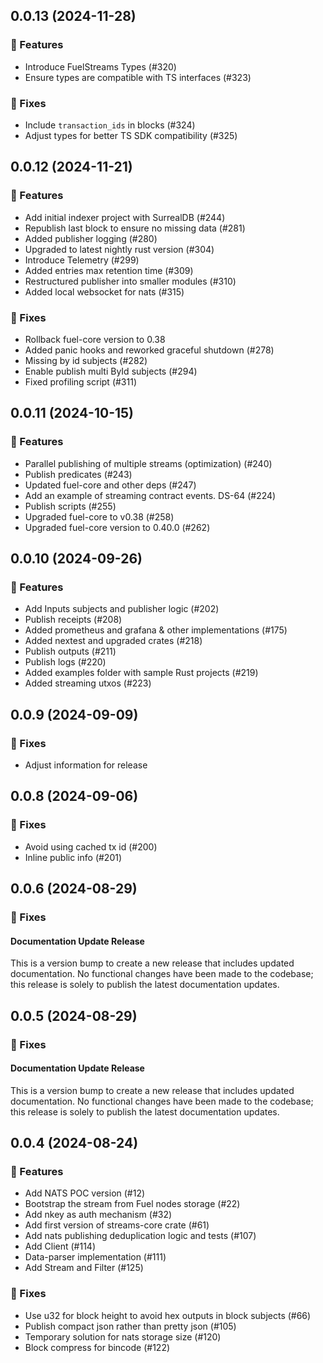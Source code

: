 ## 0.0.13 (2024-11-28)

### 🚀 Features

-   Introduce FuelStreams Types (#320)
-   Ensure types are compatible with TS interfaces (#323)

### 🐛 Fixes

-   Include `transaction_ids` in blocks (#324)
-   Adjust types for better TS SDK compatibility (#325)

## 0.0.12 (2024-11-21)

### 🚀 Features

-   Add initial indexer project with SurrealDB (#244)
-   Republish last block to ensure no missing data (#281)
-   Added publisher logging (#280)
-   Upgraded to latest nightly rust version (#304)
-   Introduce Telemetry (#299)
-   Added entries max retention time (#309)
-   Restructured publisher into smaller modules (#310)
-   Added local websocket for nats (#315)

### 🐛 Fixes

-   Rollback fuel-core version to 0.38
-   Added panic hooks and reworked graceful shutdown (#278)
-   Missing by id subjects (#282)
-   Enable publish multi ById subjects (#294)
-   Fixed profiling script (#311)

## 0.0.11 (2024-10-15)

### 🚀 Features

-   Parallel publishing of multiple streams (optimization) (#240)
-   Publish predicates (#243)
-   Updated fuel-core and other deps (#247)
-   Add an example of streaming contract events. DS-64 (#224)
-   Publish scripts (#255)
-   Upgraded fuel-core to v0.38 (#258)
-   Upgraded fuel-core version to 0.40.0 (#262)

## 0.0.10 (2024-09-26)

### 🚀 Features

-   Add Inputs subjects and publisher logic (#202)
-   Publish receipts (#208)
-   Added prometheus and grafana & other implementations (#175)
-   Added nextest and upgraded crates (#218)
-   Publish outputs (#211)
-   Publish logs (#220)
-   Added examples folder with sample Rust projects (#219)
-   Added streaming utxos (#223)

## 0.0.9 (2024-09-09)

### 🐛 Fixes

-   Adjust information for release

## 0.0.8 (2024-09-06)

### 🐛 Fixes

-   Avoid using cached tx id (#200)
-   Inline public info (#201)

## 0.0.6 (2024-08-29)

### 🐛 Fixes

#### Documentation Update Release

This is a version bump to create a new release that includes updated documentation. No functional changes have been made to the codebase; this release is solely to publish the latest documentation updates.

## 0.0.5 (2024-08-29)

### 🐛 Fixes

#### Documentation Update Release

This is a version bump to create a new release that includes updated documentation. No functional changes have been made to the codebase; this release is solely to publish the latest documentation updates.

## 0.0.4 (2024-08-24)

### 🚀 Features

-   Add NATS POC version (#12)
-   Bootstrap the stream from Fuel nodes storage (#22)
-   Add nkey as auth mechanism (#32)
-   Add first version of streams-core crate (#61)
-   Add nats publishing deduplication logic and tests (#107)
-   Add Client (#114)
-   Data-parser implementation (#111)
-   Add Stream and Filter (#125)

### 🐛 Fixes

-   Use u32 for block height to avoid hex outputs in block subjects (#66)
-   Publish compact json rather than pretty json (#105)
-   Temporary solution for nats storage size (#120)
-   Block compress for bincode (#122)
